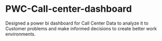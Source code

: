 # PWC-Call-center-dashboard
Designed a power bi dashboard for Call Center Data to analyze it to Customer problems and make informed decisions to create better work environments.
